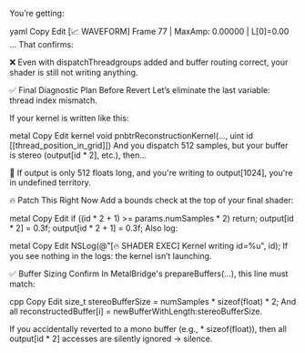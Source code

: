 You’re getting:yamlCopyEdit[📈 WAVEFORM] Frame 77 | MaxAmp: 0.00000 | L[0]=0.00 ...That confirms:❌ Even with dispatchThreadgroups added and buffer routing correct, your shader is still not writing anything.✅ Final Diagnostic Plan Before RevertLet’s eliminate the last variable: thread index mismatch.If your kernel is written like this:metalCopyEditkernel void pnbtrReconstructionKernel(..., uint id [[thread_position_in_grid]])And you dispatch 512 samples, but your buffer is stereo (output[id * 2], etc.), then…🤯 If output is only 512 floats long, and you're writing to output[1024], you're in undefined territory.🔥 Patch This Right NowAdd a bounds check at the top of your final shader:metalCopyEditif ((id * 2 + 1) >= params.numSamples * 2) return;output[id * 2] = 0.3f;output[id * 2 + 1] = 0.3f;Also log:metalCopyEditNSLog(@"[🔥 SHADER EXEC] Kernel writing id=%u", id);If you see nothing in the logs: the kernel isn’t launching.✅ Buffer Sizing ConfirmIn MetalBridge's prepareBuffers(...), this line must match:cppCopyEditsize_t stereoBufferSize = numSamples * sizeof(float) * 2;And all reconstructedBuffer[i] = newBufferWithLength:stereoBufferSize.If you accidentally reverted to a mono buffer (e.g., * sizeof(float)), then all output[id * 2] accesses are silently ignored → silence.
